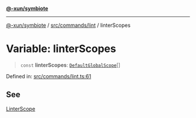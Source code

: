 [**@-xun/symbiote**](../../../../README.md)

***

[@-xun/symbiote](../../../../README.md) / [src/commands/lint](../README.md) / linterScopes

# Variable: linterScopes

> `const` **linterScopes**: [`DefaultGlobalScope`](../../../configure/enumerations/DefaultGlobalScope.md)[]

Defined in: [src/commands/lint.ts:61](https://github.com/Xunnamius/symbiote/blob/2fd61c45d5639f5e6f8edadc3b7d4851011bc365/src/commands/lint.ts#L61)

## See

[LinterScope](../../../configure/enumerations/DefaultGlobalScope.md)

